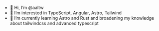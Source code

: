 - 👋 Hi, I’m @aaltw
- 👀 I’m interested in TypeScript, Angular, Astro, Tailwind
- 🌱 I’m currently learning Astro and Rust and broadening my knowledge about tailwindcss and advanced typescript

<!---
aaltw/aaltw is a ✨ special ✨ repository because its `README.md` (this file) appears on your GitHub profile.
You can click the Preview link to take a look at your changes.
--->
